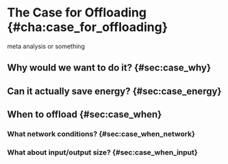 # The Case for Offloading {#cha:case_for_offloading}

meta analysis or something


## Why would we want to do it? {#sec:case_why}


## Can it actually save energy? {#sec:case_energy}


## When to offload {#sec:case_when}

### What network conditions? {#sec:case_when_network}

### What about input/output size? {#sec:case_when_input}
